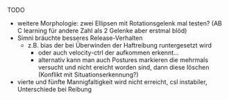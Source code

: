 TODO

* weitere Morphologie: zwei Ellipsen mit Rotationsgelenk mal testen? (AB
C learning für andere Zahl als 2 Gelenke aber erstmal blöd)
* Simni bräuchte besseres Release-Verhalten
    * z.B. bias der bei Überwinden der Haftreibung runtergesetzt wird
        * oder auch velocity-ctrl der aufkommen erkennt...
        * alternativ kann man auch Postures markieren die mehrmals versucht und nicht ereicht worden sind, dann diese löschen (Konflikt mit Situationserkennung?)
* vierte und fünfte Mannigfaltigkeit wird nicht erreicht, csl instabiler, Unterschiede bei Reibung

